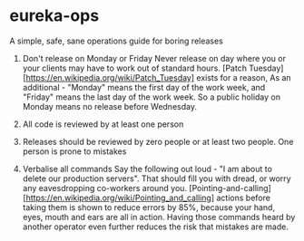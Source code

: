 # eureka-ops
A simple, safe, sane operations guide for boring releases

1. Don't release on Monday or Friday
   Never release on day where you or your clients may have to work out of standard hours. [Patch Tuesday][https://en.wikipedia.org/wiki/Patch_Tuesday] exists for a reason, 
   As an additional - "Monday" means the first day of the work week, and "Friday" means the last day of the work week. So a public holiday on Monday means no release before Wednesday.

2. All code is reviewed by at least one person

3. Releases should be reviewed by zero people or at least two people.
   One person is prone to mistakes

4. Verbalise all commands
   Say the following out loud - "I am about to delete our production servers". That should fill you with dread, or worry any eavesdropping co-workers around you.
   [Pointing-and-calling][https://en.wikipedia.org/wiki/Pointing_and_calling] actions before taking them is shown to reduce errors by 85%, because your hand, eyes, mouth and ears are all in action.
   Having those commands heard by another operator even further reduces the risk that mistakes are made.

